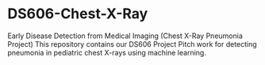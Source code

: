 # DS606-Chest-X-Ray
Early Disease Detection from Medical Imaging (Chest X-Ray Pneumonia Project) This repository contains our DS606 Project Pitch work for detecting pneumonia in pediatric chest X-rays using machine learning.
